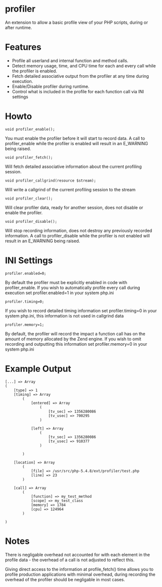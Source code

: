 profiler
========

An extension to allow a basic profile view of your PHP scripts, during or after runtime.

Features
========

* Profile all userland and internal function and method calls.
* Detect memory usage, time, and CPU time for each and every call while the profiler is enabled.
* Fetch detailed associative output from the profiler at any time during execution.
* Enable/Disable profiler during runtime.
* Control what is included in the profile for each function call via INI settings

Howto
=====

```
void profiler_enable();
```

You must enable the profiler before it will start to record data. A call to profiler_enable while the profiler is enabled will result in an E_WARNING being raised.

```
void profiler_fetch();
```

Will fetch detailed associative information about the current profiling session.

```
void profiler_callgrind(resource $stream);
```

Will write a callgrind of the current profiling session to the stream

```
void profiler_clear();
```

Will clear profiler data, ready for another session, does not disable or enable the profiler.

```
void profiler_disable();
```

Will stop recording information, does not destroy any previously recorded information. A call to profiler_disable while the profiler is not enabled will result in an E_WARNING being raised.

INI Settings
============

```
profiler.enabled=0;
```

By default the profiler must be explicitly enabled in code with profiler_enable. If you wish to automatically profile every call during execution set profiler.enabled=1 in your system php.ini

```
profiler.timing=0;
```

If you wish to record detailed timing information set profiler.timing=0 in your system php.ini, this information is not used in callgrind data

```
profiler.memory=1;
```

By default, the profiler will record the impact a function call has on the amount of memory allocated by the Zend engine. If you wish to omit recording and outputting this information set profiler.memory=0 in your system php.ini


Example Output
==============

```
[...] => Array
(
    [type] => 1
    [timing] => Array
        (
            [entered] => Array
                (
                    [tv_sec] => 1356280086
                    [tv_usec] => 700295
                )

            [left] => Array
                (
                    [tv_sec] => 1356280086
                    [tv_usec] => 910377
                )

        )

    [location] => Array
        (
            [file] => /usr/src/php-5.4.8/ext/profiler/test.php
            [line] => 23
        )

    [call] => Array
        (
            [function] => my_test_method
            [scope] => my_test_class
            [memory] => 1784
			[cpu] => 124964
        )

)
```

Notes
=====
There is negligable overhead not accounted for with each element in the profile data - the overhead of a call is not adjusted to reflect this.

Giving direct access to the information at profile_fetch() time allows you to profile production applications with minimal overhead, during recording the overhead of the profiler should be negligable in most cases.
